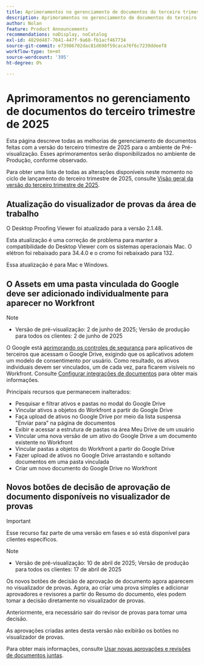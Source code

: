 ```yaml
---
title: Aprimoramentos no gerenciamento de documentos do terceiro trimestre de 2025
description: Aprimoramentos no gerenciamento de documentos do terceiro trimestre de 2025
author: Nolan
feature: Product Announcements
recommendations: noDisplay, noCatalog
exl-id: 4829d487-7041-447f-9a68-fb1acf467734
source-git-commit: e73986702dac81d698f59caca76f6c7239ddeef8
workflow-type: tm+mt
source-wordcount: '395'
ht-degree: 0%

---
```


# Aprimoramentos no gerenciamento de documentos do terceiro trimestre de 2025

Esta página descreve todas as melhorias de gerenciamento de documentos feitas com a versão do terceiro trimestre de 2025 para o ambiente de Pré-visualização. Esses aprimoramentos serão disponibilizados no ambiente de Produção, conforme observado.

Para obter uma lista de todas as alterações disponíveis neste momento no ciclo de lançamento do terceiro trimestre de 2025, consulte [Visão geral da versão do terceiro trimestre de 2025](/help/quicksilver/product-announcements/product-releases/25-q3-release-activity/25-q3-release-overview.md).

## Atualização do visualizador de provas da área de trabalho

O Desktop Proofing Viewer foi atualizado para a versão 2.1.48.

Esta atualização é uma correção de problema para manter a compatibilidade do Desktop Viewer com os sistemas operacionais Mac. O elétron foi rebaixado para 34.4.0 e o cromo foi rebaixado para 132.

Essa atualização é para Mac e Windows.


## O Assets em uma pasta vinculada do Google deve ser adicionado individualmente para aparecer no Workfront

>[!NOTE]
>
>* Versão de pré-visualização: 2 de junho de 2025; Versão de produção para todos os clientes: 2 de junho de 2025

O Google está [aprimorando os controles de segurança](https://workspace.google.com/blog/product-announcements/enhancing-security-controls-for-google-drive-third-party-apps) para aplicativos de terceiros que acessam o Google Drive, exigindo que os aplicativos adotem um modelo de consentimento por usuário. Como resultado, os ativos individuais devem ser vinculados, um de cada vez, para ficarem visíveis no Workfront. Consulte [Configurar integrações de documentos](/help/quicksilver/administration-and-setup/configure-integrations/configure-document-integrations.md) para obter mais informações.

Principais recursos que permanecem inalterados:

* Pesquisar e filtrar ativos e pastas no modal do Google Drive
* Vincular ativos a objetos do Workfront a partir do Google Drive
* Faça upload de ativos no Google Drive por meio da lista suspensa &quot;Enviar para&quot; na página de documentos
* Exibir e acessar a estrutura de pastas na área Meu Drive de um usuário
* Vincular uma nova versão de um ativo do Google Drive a um documento existente no Workfront
* Vincular pastas a objetos do Workfront a partir do Google Drive
* Fazer upload de ativos no Google Drive arrastando e soltando documentos em uma pasta vinculada
* Criar um novo documento do Google Drive no Workfront


## Novos botões de decisão de aprovação de documento disponíveis no visualizador de provas

>[!IMPORTANT]
>
>Esse recurso faz parte de uma versão em fases e só está disponível para clientes específicos.

>[!NOTE]
>
>* Versão de pré-visualização: 10 de abril de 2025; Versão de produção para todos os clientes: 17 de abril de 2025

Os novos botões de decisão de aprovação de documento agora aparecem no visualizador de provas. Agora, ao criar uma prova simples e adicionar aprovadores e revisores a partir do Resumo do documento, eles podem tomar a decisão diretamente no visualizador de provas.

Anteriormente, era necessário sair do revisor de provas para tomar uma decisão.

As aprovações criadas antes desta versão não exibirão os botões no visualizador de provas.

Para obter mais informações, consulte [Usar novas aprovações e revisões de documentos juntas](/help/quicksilver/review-and-approve-work/document-reviews-and-approvals/doc-approvals-and-proofing.md).
